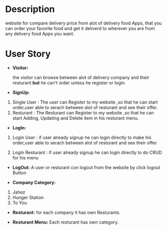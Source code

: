 

# Description

website for compare delivery price from  alot of delivery food  Apps, that you can order your favorite food and get it deliverd to wherever you are from any delivery food  Apps you want. 

# User Story
- **Visitor:**

  the visitor can browse between alot of delivery company and their resturant **but** he can't order unless he register or login. 


- **SignUp:**
1. Single User : The user can Register to my website ,so that he can start order,user able to serach between alot of resturant and see their offer. 
2. Resturant : The Resturant can Register to my website ,so that he can start Adding, Updating and Delete item in his resturant menu.

- **LogIn:**
1. Login User : if user already signup he can login directly to make his order,user able to serach between alot of resturant and see their offer.

2. Login Resturant : if user already signup he can login directly to do CRUD for his menu

- **LogOut:**
  A user or resturant con logout from the website by click logout Button

- **Company Category:**
1. Jahez
2. Hunger Station
3. To You

- **Resturant:**
for each company it has own Resturants.

- **Resturant Menu:**
Each resturant has own category.
